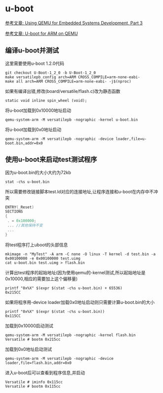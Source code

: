 # u-boot

[参考文章: Using QEMU for Embedded Systems Development, Part 3](https://www.opensourceforu.com/2011/08/qemu-for-embedded-systems-development-part-3/)

[参考文章: U-boot for ARM on QEMU](https://balau82.wordpress.com/2010/03/10/u-boot-for-arm-on-qemu/)

## 编译u-boot并测试

这里需要使用u-boot 1.2.0代码

	git checkout U-Boot-1_2_0 -b U-Boot-1_2_0
	make versatilepb_config arch=ARM CROSS_COMPILE=arm-none-eabi-
	make all arch=ARM CROSS_COMPILE=arm-none-eabi- -j$(nproc)

如果有编译出错,修改(board/versatile/flash.c)改为静态函数

	static void inline spin_wheel (void);

将u-boot加载到0x10000地址启动

	qemu-system-arm -M versatilepb -nographic -kernel u-boot.bin

将u-boot加载到0x0地址启动

	qemu-system-arm -M versatilepb -nographic -device loader,file=u-boot.bin,addr=0x0

## 使用u-boot来启动test测试程序

因为u-boot.bin的大小大约为72kb

	stat -c%s u-boot.bin

所以需要修改链接脚本test.ld对应的连接地址,让程序连接和u-boot在内存中不冲突

```c
ENTRY(_Reset)
SECTIONS
{
 . = 0x100000;
 ... //其他保持不变
 ...
}
```

将test程序打上uboot的头部信息

	mkimage -n "MyTest" -A arm -C none -O linux -T kernel -d test.bin -a 0x00100000 -e 0x00100000 test.uimg
	cat u-boot.bin test.uimg > flash.bin

计算出test程序的起始地址(因为使用qemu的-kernel测试,所以起始地址是0x10000,相应的需要加上这个偏移量)

	printf "0x%X" $(expr $(stat -c%s u-boot.bin) + 65536)
	0x215CC

如果将程序用-device loader加载0x0地址启动则只需要计算u-boot.bin的大小

	printf "0x%X" $(expr $(stat -c%s u-boot.bin))
	0x115CC

加载到0x10000启动测试

	qemu-system-arm -M versatilepb -nographic -kernel flash.bin
	Versatile # bootm 0x215cc

加载到0x0地址启动测试

	qemu-system-arm -M versatilepb -nographic -device loader,file=flash.bin,addr=0x0

进入u-boot后可以查看到程序信息,并启动

	Versatile # iminfo 0x115cc
	Versatile # bootm 0x115cc
